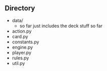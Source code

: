 ## Directory
* data/
	* so far just includes the deck stuff so far
* action.py
* card.py
* constants.py
* engine.py
* player.py
* rules.py
* util.py
